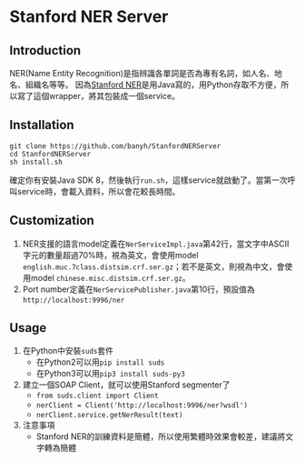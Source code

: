 # Stanford NER Server

## Introduction

NER(Name Entity Recognition)是指辨識各單詞是否為專有名詞，如人名、地名、組織名等等。
因為[Stanford NER](http://nlp.stanford.edu/software/CRF-NER.shtml)是用Java寫的，用Python存取不方便，所以寫了這個wrapper，將其包裝成一個service。

## Installation

```shell-script
git clone https://github.com/banyh/StanfordNERServer
cd StanfordNERServer
sh install.sh
```

確定你有安裝Java SDK 8，然後執行`run.sh`，這樣service就啟動了。當第一次呼叫service時，會載入資料，所以會花較長時間。


## Customization

1. NER支援的語言model定義在`NerServiceImpl.java`第42行，當文字中ASCII字元的數量超過70%時，視為英文，會使用model `english.muc.7class.distsim.crf.ser.gz`；若不是英文，則視為中文，會使用model `chinese.misc.distsim.crf.ser.gz`。
2. Port number定義在`NerServicePublisher.java`第10行，預設值為`http://localhost:9996/ner`


## Usage

1. 在Python中安裝`suds`套件
    * 在Python2可以用`pip install suds`
    * 在Python3可以用`pip3 install suds-py3`
2. 建立一個SOAP Client，就可以使用Stanford segmenter了
    * `from suds.client import Client`
    * `nerClient = Client('http://localhost:9996/ner?wsdl')`
    * `nerClient.service.getNerResult(text)`
3. 注意事項
    * Stanford NER的訓練資料是簡體，所以使用繁體時效果會較差，建議將文字轉為簡體
